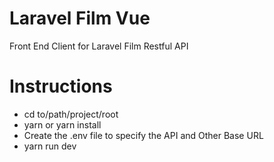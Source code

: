 # Laravel Film Vue
Front End Client for Laravel Film Restful API

# Instructions

* cd to/path/project/root
* yarn or yarn install
* Create the .env file to specify the API and Other Base URL
* yarn run dev
